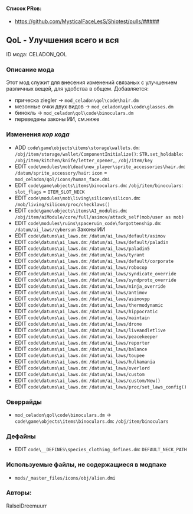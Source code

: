 

#### Список PRов:

- https://github.com/MysticalFaceLesS/Shiptest/pulls/#####
<!--
  Ссылки на PRы, связанные с модом:
  - Создание
  - Большие изменения
-->

<!-- Название мода. Не важно на русском или на английском. -->
## QoL - Улучшения всего и вся

ID мода: CELADON_QOL
<!--
  Название модпака прописными буквами, СОЕДИНЁННЫМИ_ПОДЧЁРКИВАНИЕМ,
  которое ты будешь использовать для обозначения файлов.
-->

### Описание мода

Этот мод служит для внесения изменений связаных с улучшением различных вещей, для удобства в общем.
Добавляется: 
- прическа ziegler -> `mod_celadon\qol\code\hair.dm`
- мезонные очки двух видов -> `mod_celadon\qol\code\glasses.dm`
- бинокль -> `mod_celadon\qol\code\binoculars.dm`
- переведены законы ИИ, см.ниже
<!--
  Что он делает, что добавляет: что, куда, зачем и почему - всё здесь.
  А также любая полезная информация.
-->

### Изменения *кор кода*

- ADD `code\game\objects\items\storage\wallets.dm`: `/obj/item/storage/wallet/ComponentInitialize()`: `STR.set_holdable`: `/obj/item/kitchen/knife/letter_opener,`, `/obj/item/key`
- EDIT `code\modules\mob\dead\new_player\sprite_accessories\hair.dm`: `/datum/sprite_accessory/hair`: `icon` = `mod_celadon/qol/icons/human_face.dmi`
- EDIT `code\game\objects\items\binoculars.dm`: `/obj/item/binoculars`: `slot_flags` = `ITEM_SLOT_NECK`
- EDIT `code\modules\mob\living\silicon\silicon.dm`: `/mob/living/silicon/proc/checklaws()`
- EDIT `code\game\objects\items\AI_modules.dm`: `/obj/item/aiModule/core/full/asimov/attack_self(mob/user as mob)`
- EDIT `code\modules\ruins\spaceruin_code\forgottenship.dm`: `/datum/ai_laws/cybersun`
Законы ИИ
- EDIT `code\datums\ai_laws.dm`: `/datum/ai_laws/default/asimov`
- EDIT `code\datums\ai_laws.dm`: `/datum/ai_laws/default/paladin`
- EDIT `code\datums\ai_laws.dm`: `/datum/ai_laws/paladin5`
- EDIT `code\datums\ai_laws.dm`: `/datum/ai_laws/tyrant`
- EDIT `code\datums\ai_laws.dm`: `/datum/ai_laws/default/corporate`
- EDIT `code\datums\ai_laws.dm`: `/datum/ai_laws/robocop`
- EDIT `code\datums\ai_laws.dm`: `/datum/ai_laws/syndicate_override`
- EDIT `code\datums\ai_laws.dm`: `/datum/ai_laws/syndproto_override`
- EDIT `code\datums\ai_laws.dm`: `/datum/ai_laws/ninja_override`
- EDIT `code\datums\ai_laws.dm`: `/datum/ai_laws/antimov`
- EDIT `code\datums\ai_laws.dm`: `/datum/ai_laws/asimovpp`
- EDIT `code\datums\ai_laws.dm`: `/datum/ai_laws/thermodynamic`
- EDIT `code\datums\ai_laws.dm`: `/datum/ai_laws/hippocratic`
- EDIT `code\datums\ai_laws.dm`: `/datum/ai_laws/maintain`
- EDIT `code\datums\ai_laws.dm`: `/datum/ai_laws/drone`
- EDIT `code\datums\ai_laws.dm`: `/datum/ai_laws/liveandletlive`
- EDIT `code\datums\ai_laws.dm`: `/datum/ai_laws/peacekeeper`
- EDIT `code\datums\ai_laws.dm`: `/datum/ai_laws/reporter`
- EDIT `code\datums\ai_laws.dm`: `/datum/ai_laws/balance`
- EDIT `code\datums\ai_laws.dm`: `/datum/ai_laws/toupee`
- EDIT `code\datums\ai_laws.dm`: `/datum/ai_laws/hulkamania`
- EDIT `code\datums\ai_laws.dm`: `/datum/ai_laws/overlord`
- EDIT `code\datums\ai_laws.dm`: `/datum/ai_laws/custom`
- EDIT `code\datums\ai_laws.dm`: `/datum/ai_laws/custom/New()`
- EDIT `code\datums\ai_laws.dm`: `/datum/ai_laws/proc/set_laws_config()`
<!--
  Если вы редактировали какие-либо процедуры или переменные в кор коде,
  они должны быть указаны здесь.
  Нужно указать и файл, и процедуры/переменные.

  Изменений нет - напиши "Отсутствуют"
-->

### Оверрайды

- `mod_celadon\qol\code\binoculars.dm` -> `code\game\objects\items\binoculars.dm`: `/obj/item/binoculars`
<!--
  Если ты добавлял новый модульный оверрайд, его нужно указать здесь.
  Здесь указываются оверрайды в твоём моде и папке `_master_files`

  Изменений нет - напиши "Отсутствуют"
-->

### Дефайны

- EDIT `code\__DEFINES\species_clothing_defines.dm`: `DEFAULT_NECK_PATH`
<!--
  Если требовалось добавить какие-либо дефайны, укажи файлы,
  в которые ты их добавил, а также перечисли имена.
  И то же самое, если ты используешь дефайны, определённые другим модом.

  Не используешь - напиши "Отсутствуют"
-->

### Используемые файлы, не содержащиеся в модпаке

- `mods/_master_files/icons/obj/alien.dmi`
<!--
  Будь то немодульный файл или модульный файл, который не содержится в папке,
  принадлежащей этому конкретному моду, он должен быть упомянут здесь.
  Хорошими примерами являются иконки или звуки, которые используются одновременно
  несколькими модулями, или что-либо подобное.
-->

### Авторы:

RalseiDreemuurr
<!--
  Здесь находится твой никнейм
  Если работал совместно - никнеймы тех, кто помогал.
  В случае порта чего-либо должна быть ссылка на источник.
-->
